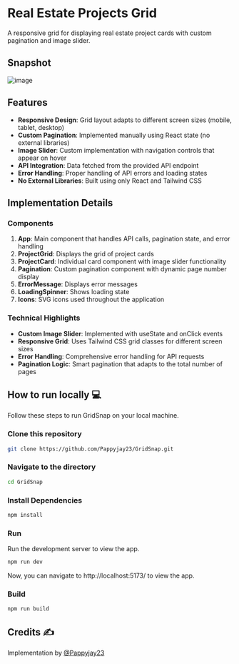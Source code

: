 # Real Estate Projects Grid

A responsive grid for displaying real estate project cards with custom pagination and image slider.

## Snapshot
![image](https://github.com/user-attachments/assets/d2923f9a-28cd-4ded-9797-41dbc2b4820b)


## Features

- **Responsive Design**: Grid layout adapts to different screen sizes (mobile, tablet, desktop)
- **Custom Pagination**: Implemented manually using React state (no external libraries)
- **Image Slider**: Custom implementation with navigation controls that appear on hover
- **API Integration**: Data fetched from the provided API endpoint
- **Error Handling**: Proper handling of API errors and loading states
- **No External Libraries**: Built using only React and Tailwind CSS

## Implementation Details

### Components

1. **App**: Main component that handles API calls, pagination state, and error handling
2. **ProjectGrid**: Displays the grid of project cards
3. **ProjectCard**: Individual card component with image slider functionality
4. **Pagination**: Custom pagination component with dynamic page number display
5. **ErrorMessage**: Displays error messages
6. **LoadingSpinner**: Shows loading state
7. **Icons**: SVG icons used throughout the application

### Technical Highlights

- **Custom Image Slider**: Implemented with useState and onClick events
- **Responsive Grid**: Uses Tailwind CSS grid classes for different screen sizes
- **Error Handling**: Comprehensive error handling for API requests
- **Pagination Logic**: Smart pagination that adapts to the total number of pages

## How to run locally 💻

Follow these steps to run GridSnap on your local machine.

### Clone this repository

```bash
git clone https://github.com/Pappyjay23/GridSnap.git
```

### Navigate to the directory

```bash
cd GridSnap
```

### Install Dependencies

```bash
npm install
```

### Run

Run the development server to view the app.

```bash
npm run dev
```

Now, you can navigate to http://localhost:5173/ to view the app.

### Build

```bash
npm run build
```

## Credits ✍

Implementation by [@Pappyjay23](https://github.com/Pappyjay23)

